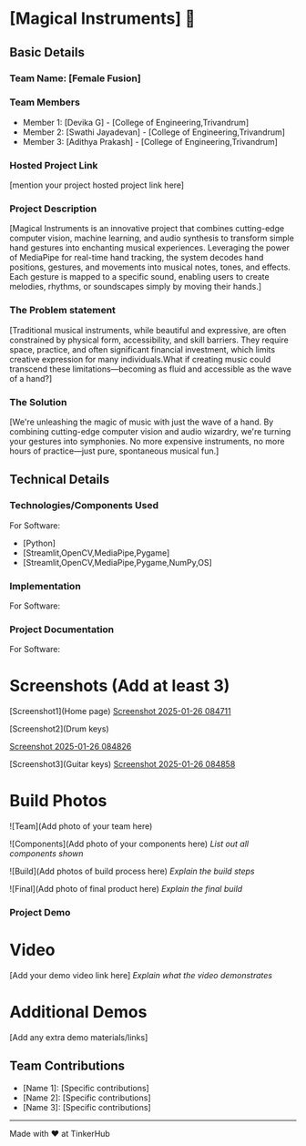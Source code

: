 # [Magical Instruments] 🎯


## Basic Details
### Team Name: [Female Fusion]


### Team Members
- Member 1: [Devika G] - [College of Engineering,Trivandrum]
- Member 2: [Swathi Jayadevan] - [College of Engineering,Trivandrum]
- Member 3: [Adithya Prakash] - [College of Engineering,Trivandrum]

### Hosted Project Link
[mention your project hosted project link here]

### Project Description
[Magical Instruments is an innovative project that combines cutting-edge computer vision, machine learning, and audio synthesis to transform simple hand gestures into enchanting musical experiences.
Leveraging the power of MediaPipe for real-time hand tracking, the system decodes hand positions, gestures, and movements into musical notes, tones, and effects. Each gesture is mapped to a specific sound, enabling users to create melodies, rhythms, or soundscapes simply by moving their hands.]

### The Problem statement
[Traditional musical instruments, while beautiful and expressive, are often constrained by physical form, accessibility, and skill barriers. They require space, practice, and often significant financial investment, which limits creative expression for many individuals.What if creating music could transcend these limitations—becoming as fluid and accessible as the wave of a hand?]

### The Solution
[We're unleashing the magic of music with just the wave of a hand. By combining cutting-edge computer vision and audio wizardry, we're turning your gestures into symphonies. No more expensive instruments, no more hours of practice—just pure, spontaneous musical fun.]

## Technical Details
### Technologies/Components Used
For Software:
- [Python]
- [Streamlit,OpenCV,MediaPipe,Pygame]
- [Streamlit,OpenCV,MediaPipe,Pygame,NumPy,OS]

### Implementation
For Software:

### Project Documentation
For Software:

# Screenshots (Add at least 3)
[Screenshot1](Home page)
[Screenshot 2025-01-26 084711](https://github.com/user-attachments/assets/fa1acd9a-3033-4522-bb0b-0c5f51645618)


[Screenshot2](Drum keys)

[Screenshot 2025-01-26 084826](https://github.com/user-attachments/assets/1afc4cf2-eff0-42b5-8c52-a504a8375b88)

[Screenshot3](Guitar keys)
[Screenshot 2025-01-26 084858](https://github.com/user-attachments/assets/4231626b-9df1-43d4-991c-873da704c44e)


# Build Photos
![Team](Add photo of your team here)


![Components](Add photo of your components here)
*List out all components shown*

![Build](Add photos of build process here)
*Explain the build steps*

![Final](Add photo of final product here)
*Explain the final build*

### Project Demo
# Video
[Add your demo video link here]
*Explain what the video demonstrates*

# Additional Demos
[Add any extra demo materials/links]

## Team Contributions
- [Name 1]: [Specific contributions]
- [Name 2]: [Specific contributions]
- [Name 3]: [Specific contributions]

---
Made with ❤️ at TinkerHub
